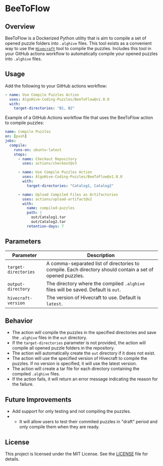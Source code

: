 # BeeToFlow

## Overview

BeeToFlow is a Dockerized Python utility that is aim to compile a set of opened puzzle folders into `.alghive` files.
This tool exists as a convenient way to use the [`Hivecraft`](https://github.com/AlgoHive-Coding-Puzzles/HiveCraft) tool to compile the puzzles. Includes this tool in your GitHub actions workflow to automatically compile your opened puzzles into `.alghive` files.

## Usage

Add the following to your GitHub actions workflow:

```yaml
- name: Use Compile Puzzles Action
  uses: AlgoHive-Coding-Puzzles/BeeToFlow@v1.0.0
  with:
    target-directories: "B1, B2"
```

Example of a GitHub Actions workflow file that uses the BeeToFlow action to compile puzzles:

```yaml
name: Compile Puzzles
on: [push]
jobs:
  compile:
    runs-on: ubuntu-latest
    steps:
      - name: Checkout Repository
        uses: actions/checkout@v3

      - name: Use Compile Puzzles Action
        uses: AlgoHive-Coding-Puzzles/BeeToFlow@v1.0.0
        with:
          target-directories: "Catalog1, Catalog2"

      - name: Upload Compiled Files as Artifactories
        uses: actions/upload-artifact@v2
        with:
          name: compiled-puzzles
          path: |
            out/Catalog1.tar
            out/Catalog2.tar
          retention-days: 7
```

## Parameters

| Parameter            | Description                                                                                              |
| -------------------- | -------------------------------------------------------------------------------------------------------- |
| `target-directories` | A comma-separated list of directories to compile. Each directory should contain a set of opened puzzles. |
| `output-directory`   | The directory where the compiled `.alghive` files will be saved. Default is `out`.                       |
| `hivecraft-version`  | The version of Hivecraft to use. Default is `latest`.                                                    |

## Behavior

- The action will compile the puzzles in the specified directories and save the `.alghive` files in the `out` directory.
- If the `target-directories` parameter is not provided, the action will compile all opened puzzle folders in the repository.
- The action will automatically create the `out` directory if it does not exist.
- The action will use the specified version of Hivecraft to compile the puzzles. If no version is specified, it will use the latest version.
- The action will create a tar file for each directory containing the compiled `.alghive` files.
- If the action fails, it will return an error message indicating the reason for the failure.

## Future Improvements

- Add support for only testing and not compiling the puzzles.
- - It will allow users to test their commited puzzles in "draft" period and only compile them when they are ready.

## License

This project is licensed under the MIT License. See the [LICENSE](LICENSE) file for details.
